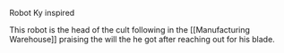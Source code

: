 Robot Ky inspired

This robot is the head of the cult following in the [[Manufacturing Warehouse]] praising the will the he got after reaching out for his blade.

